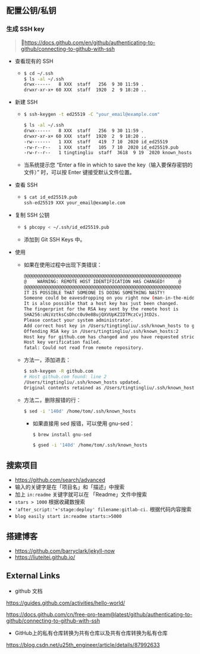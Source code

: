 ## 配置公钥/私钥

### 生成 SSH key

> https://docs.github.com/en/github/authenticating-to-github/connecting-to-github-with-ssh

+ 查看现有的 SSH

  + ```bash
    $ cd ~/.ssh
    $ ls -al ~/.ssh
    drwx------   8 XXX  staff   256  9 30 11:59 .
    drwxr-xr-x+ 60 XXX  staff  1920  2  9 18:20 ..
    ```

+ 新建 SSH

  + ```bash
    $ ssh-keygen -t ed25519 -C "your_email@example.com"
    
    $ ls -al ~/.ssh
    drwx------   8 XXX  staff   256  9 30 11:59 .
    drwxr-xr-x+ 60 XXX  staff  1920  2  9 18:20 ..
    -rw-------   1 XXX  staff   419  7 10  2020 id_ed25519
    -rw-r--r--   1 XXX  staff   105  7 10  2020 id_ed25519.pub
    -rw-r--r--   1 tingtingliu  staff  3618  9 19  2020 known_hosts
    ```

  + 当系统提示您 “Enter a file in which to save the key（输入要保存密钥的文件）” 时，可以按 Enter 键接受默认文件位置。

+ 查看 SSH

  + ```bash
    $ cat id_ed25519.pub
    ssh-ed25519 XXX your_email@example.com
    ```

+ 复制 SSH 公钥

  + ```bash
    $ pbcopy < ~/.ssh/id_ed25519.pub
    ```

  + 添加到 Git SSH Keys 中。

+ 使用

  + 如果在使用过程中出现下类错误：

    ```bash
    @@@@@@@@@@@@@@@@@@@@@@@@@@@@@@@@@@@@@@@@@@@@@@@@@@@@@@@@@@@
    @    WARNING: REMOTE HOST IDENTIFICATION HAS CHANGED!     @
    @@@@@@@@@@@@@@@@@@@@@@@@@@@@@@@@@@@@@@@@@@@@@@@@@@@@@@@@@@@
    IT IS POSSIBLE THAT SOMEONE IS DOING SOMETHING NASTY!
    Someone could be eavesdropping on you right now (man-in-the-middle attack)!
    It is also possible that a host key has just been changed.
    The fingerprint for the RSA key sent by the remote host is
    SHA256:uNiVztksCsDhcc0u9e8BujQXVUpKZIDTMczCvj3tD2s.
    Please contact your system administrator.
    Add correct host key in /Users/tingtingliu/.ssh/known_hosts to get rid of this message.
    Offending RSA key in /Users/tingtingliu/.ssh/known_hosts:2
    Host key for github.com has changed and you have requested strict checking.
    Host key verification failed.
    fatal: Could not read from remote repository.
    ```

  + 方法一，添加进去：

    ```bash
    $ ssh-keygen -R github.com
    # Host github.com found: line 2
    /Users/tingtingliu/.ssh/known_hosts updated.
    Original contents retained as /Users/tingtingliu/.ssh/known_hosts.old
    ```

  + 方法二，删除报错的行：

    ```bash
    $ sed -i '140d' /home/tom/.ssh/known_hosts
    ```

    + 如果直接用 sed 报错，可以使用 gnu-sed：

      ```bash
      $ brew install gnu-sed
      
      $ gsed -i '140d' /home/tom/.ssh/known_hosts
      ```

      

## 搜索项目

+ https://github.com/search/advanced
+ 输入的关键字是在「项目名」和「描述」中搜索
+ 加上 `in:readme` 关键字就可以在 「Readme」文件中搜索
+ `stars > 1000` 根据收藏数搜索
+ `'after_script:'+'stage:deploy' filename:gitlab-ci.` 根据代码内容搜索
+ `blog easily start in:readme starts:>5000` 



## 搭建博客

+ https://github.com/barryclark/jekyll-now
+ https://liuteitei.github.io/



## External Links

+ github 文档

https://guides.github.com/activities/hello-world/

https://docs.github.com/cn/free-pro-team@latest/github/authenticating-to-github/connecting-to-github-with-ssh

+ GitHub上的私有仓库转换为共有仓库以及共有仓库转换为私有仓库

https://blog.csdn.net/u25th_engineer/article/details/87992633